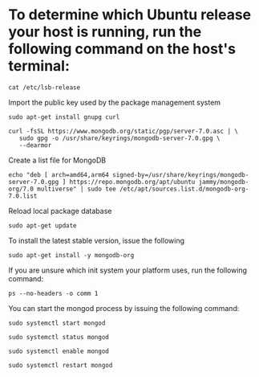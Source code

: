 # To determine which Ubuntu release your host is running, run the following command on the host's terminal:
````
cat /etc/lsb-release
````

Import the public key used by the package management system
````
sudo apt-get install gnupg curl
````
````
curl -fsSL https://www.mongodb.org/static/pgp/server-7.0.asc | \
   sudo gpg -o /usr/share/keyrings/mongodb-server-7.0.gpg \
   --dearmor
````

Create a list file for MongoDB
````
echo "deb [ arch=amd64,arm64 signed-by=/usr/share/keyrings/mongodb-server-7.0.gpg ] https://repo.mongodb.org/apt/ubuntu jammy/mongodb-org/7.0 multiverse" | sudo tee /etc/apt/sources.list.d/mongodb-org-7.0.list
````
Reload local package database
````
sudo apt-get update
````
To install the latest stable version, issue the following
````
sudo apt-get install -y mongodb-org
````
If you are unsure which init system your platform uses, run the following command:
````
ps --no-headers -o comm 1
````
You can start the mongod process by issuing the following command:
````
sudo systemctl start mongod
````
````
sudo systemctl status mongod
````
````
sudo systemctl enable mongod
````
````
sudo systemctl restart mongod
````
